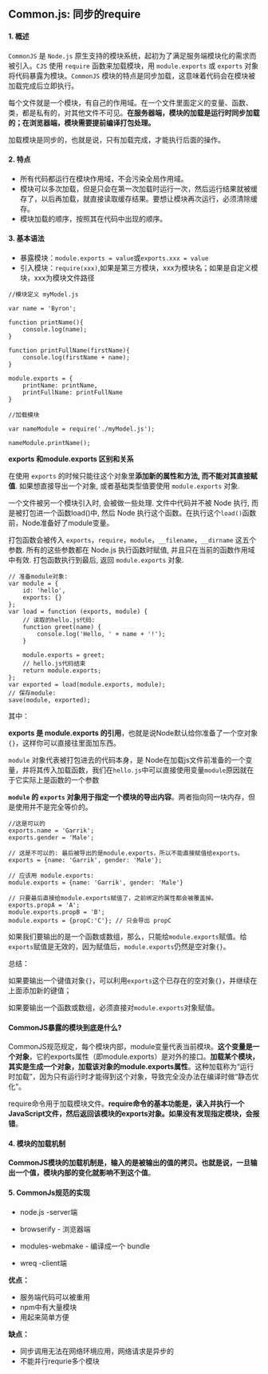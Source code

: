 ## Common.js: 同步的require

#### 1. 概述

`CommonJS` 是 `Node.js` 原生支持的模块系统，起初为了满足服务端模块化的需求而被引入。`CJS` 使用 `require` 函数来加载模块，用 `module.exports` 或 `exports` 对象将代码暴露为模块。`CommonJS` 模块的特点是同步加载，这意味着代码会在模块被加载完成后立即执行。

每个文件就是一个模块，有自己的作用域。在一个文件里面定义的变量、函数、类，都是私有的，对其他文件不可见。**在服务器端，模块的加载是运行时同步加载的；在浏览器端，模块需要提前编译打包处理。**

加载模块是同步的，也就是说，只有加载完成，才能执行后面的操作。

#### 2. 特点

- 所有代码都运行在模块作用域，不会污染全局作用域。
- 模块可以多次加载，但是只会在第一次加载时运行一次，然后运行结果就被缓存了，以后再加载，就直接读取缓存结果。要想让模块再次运行，必须清除缓存。
- 模块加载的顺序，按照其在代码中出现的顺序。

#### 3. 基本语法

- 暴露模块：`module.exports = value`或`exports.xxx = value`
- 引入模块：`require(xxx)`,如果是第三方模块，xxx为模块名；如果是自定义模块，xxx为模块文件路径



```
//模块定义 myModel.js

var name = 'Byron';

function printName(){
    console.log(name);
}

function printFullName(firstName){
    console.log(firstName + name);
}

module.exports = {
    printName: printName,
    printFullName: printFullName
}

//加载模块

var nameModule = require('./myModel.js');

nameModule.printName();
```



**exports 和module.exports 区别和关系**

在使用 `exports` 的时候只能往这个对象里**添加新的属性和方法, 而不能对其直接赋值**. 如果想直接导出一个对象, 或者基础类型值要使用 `module.exports` 对象. 

一个文件被另一个模块引入时, 会被做一些处理.  文件中代码并不被 Node 执行, 而是被打包进一个函数load()中, 然后 Node 执行这个函数。在执行这个`load()`函数前，Node准备好了module变量。

打包函数会被传入 `exports`，`require`，`module`，`__filename`，`__dirname` 这五个参数.  所有的这些参数都在 Node.js 执行函数时赋值, 并且只在当前的函数作用域中有效.  打包函数执行到最后, 返回 `module.exports` 对象.

```\
// 准备module对象:
var module = {
    id: 'hello',
    exports: {}
};
var load = function (exports, module) {
    // 读取的hello.js代码:
    function greet(name) {
        console.log('Hello, ' + name + '!');
    }
    
    module.exports = greet;
    // hello.js代码结束
    return module.exports;
};
var exported = load(module.exports, module);
// 保存module:
save(module, exported);
```

其中：

 **exports 是 module.exports 的引用**，也就是说Node默认给你准备了一个空对象`{}`，这样你可以直接往里面加东西。

 `module` 对象代表被打包进去的代码本身，是 Node在加载js文件前准备的一个变量，并将其传入加载函数，我们在`hello.js`中可以直接使用变量`module`原因就在于它实际上是函数的一个参数

 **`module` 的 `exports` 对象用于指定一个模块的导出内容**。两者指向同一块内存，但是使用并不是完全等价的。

```// 这是可以的:
//这是可以的
exports.name = 'Garrik';
exports.gender = 'Male';

// 这是不可以的: 最后被导出的是module.exports，所以不能直接赋值给exports。
exports = {name: 'Garrik', gender: 'Male'};

// 应该用 module.exports:
module.exports = {name: 'Garrik', gender: 'Male'}

// 只要最后直接给module.exports赋值了，之前绑定的属性都会被覆盖掉。
exports.propA = 'A';
module.exports.propB = 'B';
module.exports = {propC:'C'}; // 只会导出 propC
```

如果我们要输出的是一个函数或数组，那么，只能给`module.exports`赋值。给`exports`赋值是无效的，因为赋值后，`module.exports`仍然是空对象`{}`。

总结：

如果要输出一个键值对象`{}`，可以利用`exports`这个已存在的空对象`{}`，并继续在上面添加新的键值；

如果要输出一个函数或数组，必须直接对`module.exports`对象赋值。



#### CommonJS暴露的模块到底是什么?

 CommonJS规范规定，每个模块内部，module变量代表当前模块。**这个变量是一个对象**，它的exports属性（即module.exports）是对外的接口。**加载某个模块，其实是生成一个对象，加载该对象的module.exports属性**。这种加载称为“运行时加载”，因为只有运行时才能得到这个对象，导致完全没办法在编译时做“静态优化”。

require命令用于加载模块文件。**require命令的基本功能是，读入并执行一个JavaScript文件，然后返回该模块的exports对象。如果没有发现指定模块，会报错**。



#### 4. 模块的加载机制

**CommonJS模块的加载机制是，输入的是被输出的值的拷贝。也就是说，一旦输出一个值，模块内部的变化就影响不到这个值**。



#### 5. CommonJs规范的实现

- node.js 		-server端

- browserify    - 浏览器端

- modules-webmake - 编译成一个 bundle

- wreq -client端

  

**优点：**

- 服务端代码可以被重用
- npm中有大量模块
- 用起来简单方便

**缺点：**

- 同步调用无法在网络环境应用，网络请求是异步的
- 不能并行requrie多个模块



